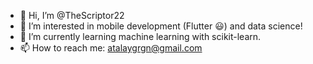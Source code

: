 - 👋 Hi, I’m @TheScriptor22
- 👀 I’m interested in mobile development (Flutter 😃) and data science!
- 🌱 I’m currently learning machine learning with scikit-learn.
- 📫 How to reach me: atalaygrgn@gmail.com

<!---
TheScriptor22/TheScriptor22 is a ✨ special ✨ repository because its `README.md` (this file) appears on your GitHub profile.
You can click the Preview link to take a look at your changes.
--->
